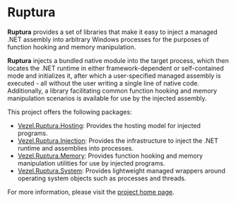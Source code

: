 # Ruptura

**Ruptura** provides a set of libraries that make it easy to inject a managed
.NET assembly into arbitrary Windows processes for the purposes of function
hooking and memory manipulation.

**Ruptura** injects a bundled native module into the target process, which then
locates the .NET runtime in either framework-dependent or self-contained mode
and initializes it, after which a user-specified managed assembly is executed -
all without the user writing a single line of native code. Additionally, a
library facilitating common function hooking and memory manipulation scenarios
is available for use by the injected assembly.

This project offers the following packages:

* [Vezel.Ruptura.Hosting](https://www.nuget.org/packages/Vezel.Ruptura.Hosting):
  Provides the hosting model for injected programs.
* [Vezel.Ruptura.Injection](https://www.nuget.org/packages/Vezel.Ruptura.Injection):
  Provides the infrastructure to inject the .NET runtime and assemblies into
  processes.
* [Vezel.Ruptura.Memory](https://www.nuget.org/packages/Vezel.Ruptura.Memory):
  Provides function hooking and memory manipulation utilities for use by
  injected programs.
* [Vezel.Ruptura.System](https://www.nuget.org/packages/Vezel.Ruptura.System):
  Provides lightweight managed wrappers around operating system objects such as
  processes and threads.

For more information, please visit the
[project home page](https://docs.vezel.dev/ruptura).
